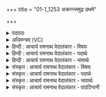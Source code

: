 +++
title = "01-1_1253 अक्रान्त्समुद्रः प्रथमे"

+++
<details><summary>पदपाठः</summary>

अ꣡क्रा꣢꣯न्। स꣣मुद्रः꣢। स꣣म्। उद्रः꣢। प्र꣣थमे꣢। वि꣡ध꣢꣯र्मन्। वि। ध꣣र्मन्। जन꣡य꣢न्। प्र꣣जाः꣢। प्र꣣। जाः꣢। भु꣡व꣢꣯नस्य। गो꣣पाः꣢। गो꣣। पाः꣢। वृ꣡षा꣢꣯। प꣣वि꣡त्रे꣢। अ꣡धि꣢꣯। सा꣡नौ꣢꣯। अ꣡व्ये꣢꣯। बृ꣣ह꣢त्। सो꣡मः꣢꣯। वा꣣वृधे। स्वानः꣢। अ꣡द्रिः꣢꣯। अ। द्रिः꣣। १२५३।
</details>

<details><summary>अधिमन्त्रम् (VC)</summary>

- पवमानः सोमः
- पराशरः शाक्त्यः
- त्रिष्टुप्
- धैवतः
</details>

<details><summary>हिन्दी : आचार्य रामनाथ वेदालंकार - विषयः</summary>

प्रथम ऋचा की व्याख्या पूर्वार्चिक में ५२९ क्रमाङ्क पर परमात्मा और मेघ के विषय में की जा चुकी है। यहाँ फिर परमात्मा का ही विषय वर्णित करते हैं।
</details>

<details><summary>हिन्दी : आचार्य रामनाथ वेदालंकार - पदार्थः</summary>

पदार्थान्वयभाषाः -  इसी सोम परमात्मा के शासन में (समुद्रः) सूर्य (परमे) उच्च, (विधर्मणि) विशेष धारणकर्ता द्युलोक में (अक्रान्) अपनी धुरी पर घूमता है,जो सूर्य (प्रजाः जनयन्) प्रजाओं को उत्पन्न करता हुआ (भुवनस्य) सौरमण्डल का (गोपाः) रक्षक है। (पवित्रे) अन्तरिक्ष में और (अव्ये सानौ अधि) पृथिवी के उन्नत प्रदेश में (वृषा) वर्षा करनेवाला, (स्वानः) भूमि आदि लोकों को उनकी अपनी-अपनी कक्षा में सूर्य के चारों ओर प्रेरित करता हुआ (अद्रिः) अविनश्वर (सोमः) जगत्स्रष्टा (बृहत्) बहुत अधिक (वावृधे) महिमा को प्राप्त हुआ है ॥१॥
</details>

<details><summary>हिन्दी : आचार्य रामनाथ वेदालंकार - भावार्थः</summary>

भावार्थभाषाः -  परमेश्वर ही अपनी महिमा से सूर्य को और उसके चारों ओर भूमि,चन्द्रमा आदि ग्रह-उपग्रहों को घुमा रहा है ॥१॥
</details>

<details><summary>संस्कृत : आचार्य रामनाथ वेदालंकार - विषयः</summary>

तत्र प्रथमा ऋक् पूर्वार्चिके ५२९ क्रमाङ्के परमात्मपर्जन्ययोर्विषये व्याख्याता। अत्र पुनः परमात्मविषय उच्यते।
</details>

<details><summary>संस्कृत : आचार्य रामनाथ वेदालंकार - पदार्थः</summary>

पदार्थान्वयभाषाः -  अस्यैव सोमस्य परमात्मनः शासने (समुद्रः) आदित्यः।[समुद्र आदित्यः इति निरुक्तम् १३।१६।] (परमे) उच्चे (विधर्मणि) विशेषेण धारके द्युलोके (अक्रान्) क्राम्यति,स्वधुरि भ्रमति,यः आदित्यः (प्रजाः जनयन्) प्रजाः उत्पादयन् (भुवनस्य) सौरमण्डलस्य (गोपाः) रक्षकोऽस्ति। (पवित्रे) अन्तरिक्षे।[अन्तरिक्षं वै पवित्रम्। काठ० २६।१०।] (अव्ये सानौ अधि) पार्थिवे उन्नतप्रदेशे च (वृषा) वृष्टिकर्ता, (स्वानः) सुवानः,भूम्यादिलोकान् स्वस्वकक्षायां सूर्यं परितः प्रेरयन् (अद्रिः) अविनश्वरः (सोमः) जगत्स्रष्टा परमात्मा (बृहत्) बहु (वावृधे) महिमानमाप्नोति।[वृधु वृद्धौ,लिटि ‘तुजादीनां दीर्घोऽभ्यासस्य।’अ० ६।१।७ इत्यभ्यासदीर्घः]॥१॥
</details>

<details><summary>संस्कृत : आचार्य रामनाथ वेदालंकार - भावार्थः</summary>

भावार्थभाषाः -  परमेश्वर एव स्वमहिम्ना सूर्यं तं परितो भूमिचन्द्रादीन् ग्रहोपग्रहांश्च भ्रामयति ॥१॥
</details>

<details><summary>संस्कृत : आचार्य रामनाथ वेदालंकार - पादटिप्पनी</summary>

टिप्पणी:   १. ऋ० ९।९७।४० ‘गोपाः’ इत्यत्र ‘राजा॑’ ‘स्वानो अद्रिः’ इत्यत्र ‘सुवान इन्दुः॑’। साम० ५२९।
</details>